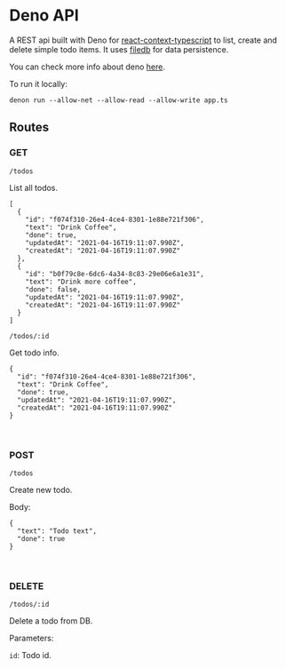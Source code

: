 # Deno API

A REST api built with Deno for [react-context-typescript](https://github.com/ggades/react-context-typescript) to list, create and delete simple todo items. It uses [filedb](https://github.com/jswildcards/filedb) for data persistence.

You can check more info about deno [here](https://deno.land).

To run it locally:

`denon run --allow-net --allow-read --allow-write app.ts`

## Routes

### GET

`/todos`

List all todos.
  
```
[
  {
    "id": "f074f310-26e4-4ce4-8301-1e88e721f306",
    "text": "Drink Coffee",
    "done": true,
    "updatedAt": "2021-04-16T19:11:07.990Z",
    "createdAt": "2021-04-16T19:11:07.990Z"
  },
  {
    "id": "b0f79c8e-6dc6-4a34-8c83-29e06e6a1e31",
    "text": "Drink more coffee",
    "done": false,
    "updatedAt": "2021-04-16T19:11:07.990Z",
    "createdAt": "2021-04-16T19:11:07.990Z"
  }
]
```

`/todos/:id`

Get todo info.
  
```
{
  "id": "f074f310-26e4-4ce4-8301-1e88e721f306",
  "text": "Drink Coffee",
  "done": true,
  "updatedAt": "2021-04-16T19:11:07.990Z",
  "createdAt": "2021-04-16T19:11:07.990Z"
}
```
<br>

### POST

`/todos`

Create new todo.

Body:

  
```
{
  "text": "Todo text", 
  "done": true
}
```
<br>

### DELETE

`/todos/:id`

Delete a todo from DB.

Parameters:

 `id`: Todo id.



